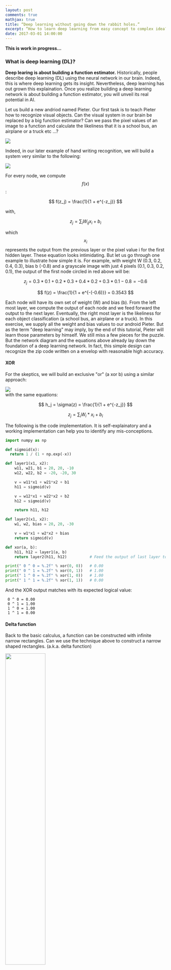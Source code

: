 ```yaml
---
layout: post
comments: true
mathjax: true
title: “Deep learning without going down the rabbit holes.”
excerpt: “How to learn deep learning from easy concept to complex idea? How to build insight along the way?”
date: 2017-03-01 14:00:00
---
```

**This is work in progress...**

### What is deep learning (DL)?
**Deep learing is about building a function estimator.** Historically, people describe deep learning (DL) using the neural network in our brain. Indeed, this is where deep learning gets its insight.  Nevertheless, deep learning has out grown this explaination. Once you realize building a deep learning network is about building a function estimator, you will unveil its real potential in AI.
 
Let us build a new andriod named Pieter. Our first task is to teach Pieter how to recognize visual objects. Can the visual system in our brain be replaced by a big function estimator? Can we pass the pixel values of an image to a function and calculate the likeliness that it is a school bus, an airplane or a truck etc ...?

<div class="imgcap">
<img src="/assets/dl_intro/deep_learner.jpg" style="border:none;">
</div>

Indeed, in our later example of hand writing recognition, we will build a system very similar to the following:
<div class="imgcap">
<img src="/assets/dl_intro/fc.jpg" style="border:none;">
</div>

For every node, we compute
$$
f(x)
$$ 
:

$$
f(z_j) = \frac{1}{1 + e^{-z_j}}
$$

with, 

$$
z_j = \sum_{i} W_{ij} x_{i} + b_{i}
$$

which
$$
x_{i}
$$ 
represents the output from the previous layer or the pixel value i for the first hidden layer. 
These equation looks intimidating. But let us go through one example to illustrate how simple it is. For example, with weight W  (0.3, 0.2, 0.4, 0.3), bias b (-0.8) and a grayscale image with just 4 pixels (0.1, 0.3, 0.2, 0.1), the output of the first node circled in red above will be:

$$
z_j =  0.3*0.1 + 0.2*0.3 + 0.4*0.2 + 0.3*0.1  - 0.8 = -0.6
$$

$$
f(z) =  \frac{1}{1 + e^{-(-0.6)}} = 0.3543
$$

Each node will have its own set of weight (W) and bias (b). From the left most layer, we compute the output of each node and we feed forward the output to the next layer. Eventually, the right most layer is the likeliness for each object classification (a school bus, an airplane or a truck). In this exercise, we supply all the weight and bias values to our android Pieter. But as the term "deep learning" may imply, by the end of this tutorial, Pieter will learn those parameters by himself. We still miss a few pieces for the puzzle. But the network diagram and the equations above already lay down the foundation of a deep learning network. In fact, this simple design can recognize the zip code written on a envelop with reasonable high accuracy.

#### XOR
For the skeptics, we will build an exclusive "or" (a xor b) using a similar approach:
<div class="imgcap">
<img src="/assets/dl_intro/xor.jpg" style="border:none;">
</div>
with the same equations:

$$
h_j = \sigma(z) = \frac{1}{1 + e^{-z_j}}
$$

$$
z_j =  \sum_{i} W_i * x_i + b_i
$$

The following is the code implementation. It is self-explainatory and a working implementation can help you to identify any mis-conceptions.
```python
import numpy as np

def sigmoid(x):
  return 1 / (1 + np.exp(-x))

def layer1(x1, x2):
    w11, w21, b1 = 20, 20, -10
    w12, w22, b2 = -20, -20, 30

    v = w11*x1 + w21*x2 + b1
    h11 = sigmoid(v)

    v = w12*x1 + w22*x2 + b2
    h12 = sigmoid(v)

    return h11, h12

def layer2(x1, x2):
    w1, w2, bias = 20, 20, -30

    v = w1*x1 + w2*x2 + bias
    return sigmoid(v)

def xor(a, b):
    h11, h12 = layer1(a, b)
    return layer2(h11, h12)          # Feed the output of last layer to the next layer

print(" 0 ^ 0 = %.2f" % xor(0, 0))   # 0.00
print(" 0 ^ 1 = %.2f" % xor(0, 1))   # 1.00
print(" 1 ^ 0 = %.2f" % xor(1, 0))   # 1.00
print(" 1 ^ 1 = %.2f" % xor(1, 1))   # 0.00
```
And the XOR output matches with its expected logical value:
```
 0 ^ 0 = 0.00
 0 ^ 1 = 1.00
 1 ^ 0 = 1.00
 1 ^ 1 = 0.00
```
#### Delta function
Back to the basic calculus, a function can be constructed with infinite narrow rectangles. Can we use the technique above to construct a narrow shaped rectangles. (a.k.a. delta function)

<div class="imgcap">
<img src="/assets/dl_intro/delta.png" style="border:none;width:50%">
</div>

Here is the code using the same set of equations and network layout:
```python
import numpy as np
import matplotlib.pyplot as plt

def sigmoid(x):
  return 1 / (1 + np.exp(-x))

def layer1(x):
    h11 = sigmoid(1000 * x - 400)
    h12 = sigmoid(1000 * x - 500)
    return h11, h12

def layer2(v1, v2):
    return sigmoid(0.8 * v1 - 0.8 * v2)

def func_estimator(x):
    h11, h12 = layer1(x)
    return layer2(h11, h12)

x = np.arange(0, 3, 0.001)
y = func_estimator(x)

plt.plot(x, y)
plt.show()
```
Which output something with shape like a delta function:
<div class="imgcap">
<img src="/assets/dl_intro/delta_func.png" style="border:none;width:60%">
</div>

Implement a XOR or a delta function is not important for deep learning (DL). Nevertheless, we demonstrate the possibilities of building a complex function estimator through a network of simple computation nodes. In both cases, we need a network with 2 layers. A network with 3 or 4 layer can push the hand written recognition of numbers to an accuracy of 90+%. Naturally, a network with many layers (deeper) can reproduce a much complicated model. For example, Microsoft ResNet for image recognition has 100+ layers.

### Build a Linear regression model
Before teaching Pieter how to learn those parameters, we try to build a simple model first. For example, Pieter wants to expand on his horizon and try to start online dating. He wants to find out the relationship between the number of online dates with the number of years in eductaion and the monthly income.  Pieter starts with a simple linear model as follows:

$$
dates = W_1* \text{years in school} + W_2*\text{monthly income} + bias
$$

He asks 1000 people in each community and collect the information on their income, education and the corresponding number of online dates.  Pieter is interested in finding out how each community values their intellectual vs his humble post-doc salary.  So even this model looks overwhemly simple, it serves its purpose.

Pieter will define a model with trainable parameters (W & b). He make a guess on the parameters and calculate how a tiny change in those parameters will impact on the error. With this informatin, he make tiny change to those parameter. He keeps continue until the parameters converge to stable numbers.

**Deep learing is about learning from mistakes.** This is the high level steps for Pieter to build the model.
1. Take a first guess on W and b.
2. Use the model above to compute the number of dates.
3. With the computed value and the number of dates provided by each sample, compute the mean square error of the model.
4. Then compute how a small change in the current W and b may impact on the error.
5. Re-adjust W & b according to this error rate change relative to W & b, . (**Gradient descent**)
6. Go back to step 2.
7. After N iterations or when the parameters converge, we stop and have the final value for W & b. 
8. Use the sample from another community to build a model with different W & b.
9. Make a prediction on how Pieter will do in each community with different models.

### Gradient descent
Step 3-5 is called the gradient descent in DL. First we need to define a function to measure our errors between the real life and our model. In DL, we call this error function **cost function** or **loss function**. Mean square error (MSE) is one obvious candidate. 

$$
J(W, b, h, y) = \text{mean square error } (W, b, h, y) = \frac{1}{N} \sum_i (h_i - y_i)^2
$$

where h is what we predict about the number of dates in our model, y is the value from our sample data and N is the number of samples. The intution is pretty simple.  We can visualize the cost as below with x-axis being all the possible value of
$$
W_1
$$
and y-axis the possible value of
$$
W_2
$$
between -1 and 1, and z the corresponding cost J(x, y). The solution of our model is where W and b has the lowest cost. i.e. picking the value of W and b such that the cost is the lowest (the lowest oint in the blue region).Visualize dropping a marble at a random point
$$
(W_1, W_2)
$$
and let the gravity to do its work. 

<div class="imgcap">
<img src="/assets/dl_intro/solution.png" style="border:none;">
</div>

### Learning rate

Thinking in 3D or higher dimensions are hard to impossible. Always think in 2D first.

Consider a point at (L1, L2), we cut through the diagram alone the red and orange and plot those curve in a 2D diagram:
<div class="imgcap">
<img src="/assets/dl_intro/solution_2d.jpg" style="border:none;">
</div>

<div class="imgcap">
<img src="/assets/dl_intro/gd.jpg" style="border:none;">
</div>

The X-axis is the value of 
$$
W
$$
and the y axis is its corresponding average cost for the data samples.

$$
J(W, b, h, y) = \frac{1}{N} \sum_i (W_1*x_i - y_i)^2
$$

Since the gradient at L1 is negative (as shown), we move 
$$
W_1
$$
to the right. But by how much? Let's compare the gradient for L1 and L2. We realize L2 has a smaller gradient. i.e. the change of
$$
W2
$$
has a smaller impact to the change of cost compare to L1. Obviosuly, the greater the impact, the larger adjustment we should make. Therefore, the amount of adjustment for the parameters
$$
(W_1, W_2)
$$
should be proportional to its partial gradient at that point. i.e.

$$
\Delta W_i \propto \frac{\partial J}{\partial W_i} 
$$

$$
\text{ i.e. } \Delta W_1 \propto \frac{\partial J}{\partial W_1} \text{ and } \Delta W_2 \propto \frac{\partial J}{\partial W_2}
$$

$$
\Delta W_i = \alpha \frac{\partial J}{\partial W_i}
$$

$$
W_i = W_i - \Delta W_i
$$

In DL, the varaible 
$$
\alpha
$$
introduce here is called the **learning rate**.  Small learning rate will take a longer time (more iteration) to find the minima. However, as we learn from calculus, the larger the step, the bigger the error in our calculation. In DL, finding the right value of learning rate is sometimes a try and error exercise.  Sometimes we will try values ranging from 1e-7 to 1 in logarithmic scale (1e-7, 5e-7, 1e-6, 5e-6, 1e-5 ...). 

Large learning step may cost w to oscillate with increasing cost:
<div class="imgcap">
<img src="/assets/dl_intro/learning_rate.jpg" style="border:none;">
</div>

We start with w = -6 (x-axis) at L1 , if the gradient is huge, a relatively large learning rate will swing w far to the other side to L2 with even a larger gradient. Eventually, rather than drop down slowly to a minima, w keeps oscalliate and the cost keep increasing. The follow demonstrates how a learning rate of 0.8 may swing the cost upward instead of downward. When loss starts going upward, we need to reduce the learning rate. The following table traces how W change from L1 to L2 and then L3.

<div class="imgcap">
<img src="/assets/dl_intro/lr_flow.png" style="border:none;">
</div>

> Sometimes, we need to be careful about the scale used in plotting the x-axis and y-axis. In the diagram shown above, the gradient does not seem large.  It is because we use a much smaller scale for y-axis than the x-axis (0 to 150 vs -10 to 10).

#### Naive gradient checking
There are many ways to compute the paritial derviative. One naive but important method is using the simple partial derviative definition.

Here is a simple demonstration of finding the derivative of 
$$
x^2 \text{ at } x = 4
$$

$$
\frac{\partial f}{\partial x} = \frac{f(x+\Delta x_i) - f(x-\Delta x_i) } { 2 \Delta x_i} 
$$

```python
def gradient_check(f, x, h=0.00001):
  grad = (f(x+h) - f(x-h)) / (2*h)
  return grad

f = lambda x: x**2
print(gradient_check(f, 4))
```
We don't call this method in the production code. But computing partial derviative can be tedious and therefore we always verify the value we computed with this naive method during the development time.

### Backpropagation
To compute the partial derviatives, 
$$
\frac{\partial J}{\partial W_i}
$$
We can start from each node in the left most layer and compute the gradient using the naive gradient checking, and progagate the result until it reach the right most layer that computing the cost.  Then we move to the next layer and start the process again. For a deep network, this is very inefficient.

To compute the partial gradient efficiently, we perform a foward pass to compute the cost.
<div class="imgcap">
<img src="/assets/dl_intro/fp.jpg" style="border:none;">
</div>

Then we backprogragate the gradient from the right most layer to the left in one single pass.
<div class="imgcap">
<img src="/assets/dl_intro/bp.jpg" style="border:none;">
</div>

$$
J(out) = \frac{1}{N} \sum_i (out_i - y_i)^2
$$

$$
J(out_i) = \frac{1}{N} (out_i - y_i)^2
$$

$$
\frac{\partial J}{\partial out_i} = \frac{2}{N} (out_i - y_i)
$$

Now we compute the left most graident
$$
\frac{\partial J}{\partial out_i}
$$ 
and we apply the chain rule to compute the gradient at the second left layer.  (Backpropage the gradient from left to right.)

$$
\frac{\partial J}{\partial W} = \frac{\partial J}{\partial out} \frac{\partial out}{\partial W}  
$$ 

In DL programing, we often name

$$
\frac{\partial J}{\partial dout} \text{ as dout}
$$

$$
\frac{\partial \text{ next}}{\partial d \text{ current}} \text{ as dcurrent}
$$


<div class="imgcap">
<img src="/assets/dl_intro/bp1.jpg" style="border:none;">
</div>

<div class="imgcap">
<img src="/assets/dl_intro/bp2.jpg" style="border:none;">
</div>

<div class="imgcap">
<img src="/assets/dl_intro/bp3.jpg" style="border:none;">
</div>

<div class="imgcap">
<img src="/assets/dl_intro/bp4.jpg" style="border:none;">
</div>

<div class="imgcap">
<img src="/assets/dl_intro/bp_m1.jpg" style="border:none;">
</div>


### Non-linearity

### Classifier

#### Logistic regression (Sigmoid)

### Deep learing network (Fully-connected layers)

#### Sigmoid classifier

#### Mean square error 

### Backpropagation

### Issues

### Exploding and vanishing gradient

### Cross entropy cost function

### Softmax classifier

### Log likelihood

### Activation function
#### Sigmoid
#### ReLU
#### tanh

### Network layers

### Implementation

### Mini-batch gradient descent

### Overfit

### Regularization
#### Train/validation accuracy
#### L0, L1, L2 regularization
#### Gradient clipping
#### Dropout

### Weight initialization

### Insanity check
#### Gradient checking
#### Initial loss
#### Without regularization and with small dataset

### Trouble shooting
#### Plotting loss
#### Train/validation accuracy
#### Ratio of weight updates
#### Activation per layer
#### First layer visualization

### Cost function
#### MSE
#### Cross entropy, Negative likelihood
#### Margin loss/hinge loss/SVM
#### L2 Loss vs softmax

### Training parameters
#### Momentum update
#### Adagrad
#### Adam
#### Rate decay

### Data preprocessing
#### Scaling (Mean/normalization)
#### Whitening 

### Batch normalization

### Hyperparameter tuning

#### Cross validation
#### Random search

### CNN

### LSTM

### Backprogation

### Data argumentation

### Model ensembles
























